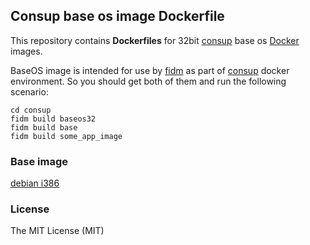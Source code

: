 ## Consup base os image Dockerfile

This repository contains **Dockerfiles** for 32bit [consup](https://github.com/LeKovr/consup) base os [Docker](https://www.docker.com/) images.

BaseOS image is intended for use by [fidm](https://github.com/LeKovr/fidm) as part of [consup](https://github.com/LeKovr/consup) docker environment.
So you should get both of them and run the following scenario:

```
cd consup
fidm build baseos32
fidm build base
fidm build some_app_image

```

### Base image

[debian i386](https://hub.docker.com/r/protomouse/debian-i386/)

### License

The MIT License (MIT)
